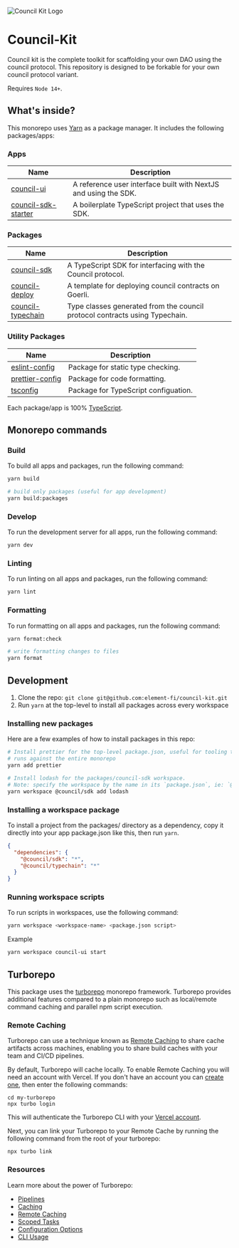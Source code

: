 ![Council Kit Logo](https://i.imgur.com/I26rUIV.png)

# Council-Kit

Council kit is the complete toolkit for scaffolding your own DAO using the council protocol. This repository is designed to be forkable for your own council protocol variant.

Requires `Node 14+`.

## What's inside?

This monorepo uses [Yarn](https://classic.yarnpkg.com/) as a package manager. It includes the following packages/apps:

### Apps
| Name                                                                                                | Description                                                     |
| --------------------------------------------------------------------------------------------------- | --------------------------------------------------------------- |
| [council-ui](https://github.com/element-fi/council-kit/tree/main/apps/council-ui)                   | A reference user interface built with NextJS and using the SDK. |
| [council-sdk-starter](https://github.com/element-fi/council-kit/tree/main/apps/council-sdk-starter) | A boilerplate TypeScript project that uses the SDK.             |

### Packages

| Name                                                                                                | Description                                                                 |
| --------------------------------------------------------------------------------------------------- | --------------------------------------------------------------------------- |
| [council-sdk](https://github.com/element-fi/council-kit/tree/main/packages/council-sdk)             | A TypeScript SDK for interfacing with the Council protocol.                 |
| [council-deploy](https://github.com/element-fi/council-kit/tree/main/packages/council-deploy)       | A template for deploying council contracts on Goerli.                |
| [council-typechain](https://github.com/element-fi/council-kit/tree/main/packages/council-typechain) | Type classes generated from the council protocol contracts using Typechain. |

### Utility Packages

| Name                                                                                            | Description                          |
| ----------------------------------------------------------------------------------------------- | ------------------------------------ |
| [eslint-config](https://github.com/element-fi/council-kit/tree/main/packages/eslint-config)     | Package for static type checking.    |
| [prettier-config](https://github.com/element-fi/council-kit/tree/main/packages/prettier-config) | Package for code formatting.         |
| [tsconfig](https://github.com/element-fi/council-kit/tree/main/packages/tsconfig)               | Package for TypeScript configuation. |

Each package/app is 100% [TypeScript](https://www.typescriptlang.org/).

## Monorepo commands

### Build

To build all apps and packages, run the following command:

```bash
yarn build

# build only packages (useful for app development)
yarn build:packages

```

### Develop

To run the development server for all apps, run the following command:

```bash
yarn dev
```

### Linting

To run linting on all apps and packages, run the following command:

```bash
yarn lint
```

### Formatting

To run formatting on all apps and packages, run the following command:

```bash
yarn format:check

# write formatting changes to files
yarn format

```

## Development

1. Clone the repo: `git clone git@github.com:element-fi/council-kit.git`
2. Run `yarn` at the top-level to install all packages across every workspace

### Installing new packages

Here are a few examples of how to install packages in this repo:

```bash
# Install prettier for the top-level package.json, useful for tooling that
# runs against the entire monorepo
yarn add prettier

# Install lodash for the packages/council-sdk workspace.
# Note: specify the workspace by the name in its `package.json`, ie: `@council/sdk` not `council-sdk`
yarn workspace @council/sdk add lodash
```

### Installing a workspace package

To install a project from the packages/ directory as a dependency, copy it
directly into your app package.json like this, then run `yarn`.

```json
{
  "dependencies": {
    "@council/sdk": "*",
    "@council/typechain": "*"
  }
}
```

### Running workspace scripts

To run scripts in workspaces, use the following command:

```bash
yarn workspace <workspace-name> <package.json script>
```

Example

```bash
yarn workspace council-ui start
```

## Turborepo

This package uses the [turborepo](https://turbo.build/) monorepo framework. Turborepo provides additional features compared to a plain monorepo such as local/remote command caching and parallel npm script execution.

### Remote Caching

Turborepo can use a technique known as [Remote Caching](https://turborepo.org/docs/core-concepts/remote-caching) to share cache artifacts across machines, enabling you to share build caches with your team and CI/CD pipelines.

By default, Turborepo will cache locally. To enable Remote Caching you will need an account with Vercel. If you don't have an account you can [create one](https://vercel.com/signup), then enter the following commands:

```
cd my-turborepo
npx turbo login
```

This will authenticate the Turborepo CLI with your [Vercel account](https://vercel.com/docs/concepts/personal-accounts/overview).

Next, you can link your Turborepo to your Remote Cache by running the following command from the root of your turborepo:

```
npx turbo link
```

### Resources

Learn more about the power of Turborepo:

- [Pipelines](https://turborepo.org/docs/core-concepts/pipelines)
- [Caching](https://turborepo.org/docs/core-concepts/caching)
- [Remote Caching](https://turborepo.org/docs/core-concepts/remote-caching)
- [Scoped Tasks](https://turborepo.org/docs/core-concepts/scopes)
- [Configuration Options](https://turborepo.org/docs/reference/configuration)
- [CLI Usage](https://turborepo.org/docs/reference/command-line-reference)
